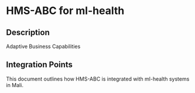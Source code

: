 # HMS-ABC for ml-health

## Description

Adaptive Business Capabilities

## Integration Points

This document outlines how HMS-ABC is integrated with ml-health systems in Mali.
